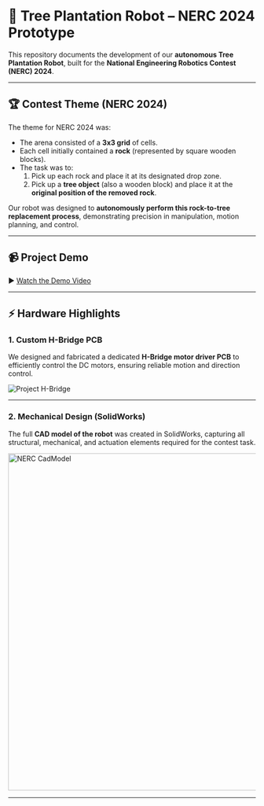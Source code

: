 # 🌱 Tree Plantation Robot – NERC 2024 Prototype  

This repository documents the development of our **autonomous Tree Plantation Robot**, built for the **National Engineering Robotics Contest (NERC) 2024**.  

---

## 🏆 Contest Theme (NERC 2024)  
The theme for NERC 2024 was:  

- The arena consisted of a **3x3 grid** of cells.  
- Each cell initially contained a **rock** (represented by square wooden blocks).  
- The task was to:  
  1. Pick up each rock and place it at its designated drop zone.  
  2. Pick up a **tree object** (also a wooden block) and place it at the **original position of the removed rock**.  

Our robot was designed to **autonomously perform this rock-to-tree replacement process**, demonstrating precision in manipulation, motion planning, and control.  

---

## 📹 Project Demo
▶️ [Watch the Demo Video](https://github.com/user-attachments/assets/70b63c17-855c-469e-97fd-abc59aced5a9)

---

## ⚡ Hardware Highlights

### 1. Custom H-Bridge PCB  
We designed and fabricated a dedicated **H-Bridge motor driver PCB** to efficiently control the DC motors, ensuring reliable motion and direction control.  

![Project H-Bridge](https://github.com/user-attachments/assets/521d8635-7450-40ca-8653-9cb3a01cbd0c)

---

### 2. Mechanical Design (SolidWorks)  
The full **CAD model of the robot** was created in SolidWorks, capturing all structural, mechanical, and actuation elements required for the contest task.  

<img width="830" height="686" alt="NERC CadModel" src="https://github.com/user-attachments/assets/b3af62b1-fde0-40e2-bfc6-b9efc4fb668a" />

---

